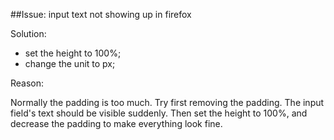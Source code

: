 ##Issue: input text not showing up in firefox

Solution:

- set the height to 100%;
- change the unit to px;

Reason:

Normally the padding is too much. Try first removing the padding. The input field's text should be visible suddenly. Then set the height to 100%, and decrease the padding to make everything look fine.